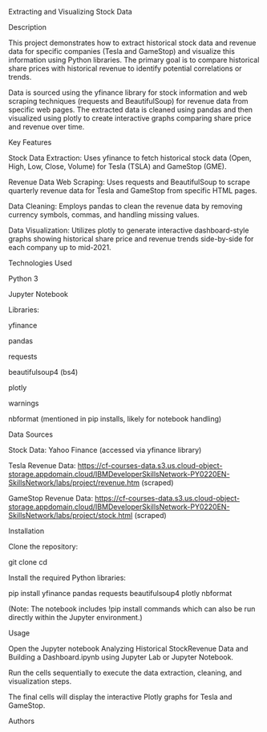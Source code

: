 Extracting and Visualizing Stock Data

Description

This project demonstrates how to extract historical stock data and revenue data for specific companies (Tesla and GameStop) and visualize this information using Python libraries. The primary goal is to compare historical share prices with historical revenue to identify potential correlations or trends.

Data is sourced using the yfinance library for stock information and web scraping techniques (requests and BeautifulSoup) for revenue data from specific web pages. The extracted data is cleaned using pandas and then visualized using plotly to create interactive graphs comparing share price and revenue over time.

Key Features

Stock Data Extraction: Uses yfinance to fetch historical stock data (Open, High, Low, Close, Volume) for Tesla (TSLA) and GameStop (GME).

Revenue Data Web Scraping: Uses requests and BeautifulSoup to scrape quarterly revenue data for Tesla and GameStop from specific HTML pages.

Data Cleaning: Employs pandas to clean the revenue data by removing currency symbols, commas, and handling missing values.

Data Visualization: Utilizes plotly to generate interactive dashboard-style graphs showing historical share price and revenue trends side-by-side for each company up to mid-2021.

Technologies Used

Python 3

Jupyter Notebook

Libraries:

yfinance

pandas

requests

beautifulsoup4 (bs4)

plotly

warnings

nbformat (mentioned in pip installs, likely for notebook handling)

Data Sources

Stock Data: Yahoo Finance (accessed via yfinance library)

Tesla Revenue Data: https://cf-courses-data.s3.us.cloud-object-storage.appdomain.cloud/IBMDeveloperSkillsNetwork-PY0220EN-SkillsNetwork/labs/project/revenue.htm (scraped)

GameStop Revenue Data: https://cf-courses-data.s3.us.cloud-object-storage.appdomain.cloud/IBMDeveloperSkillsNetwork-PY0220EN-SkillsNetwork/labs/project/stock.html (scraped)

Installation

Clone the repository:

git clone <your-repository-url>
cd <repository-directory>


Install the required Python libraries:

pip install yfinance pandas requests beautifulsoup4 plotly nbformat


(Note: The notebook includes !pip install commands which can also be run directly within the Jupyter environment.)

Usage

Open the Jupyter notebook Analyzing Historical StockRevenue Data and Building a Dashboard.ipynb using Jupyter Lab or Jupyter Notebook.

Run the cells sequentially to execute the data extraction, cleaning, and visualization steps.

The final cells will display the interactive Plotly graphs for Tesla and GameStop.

Authors
